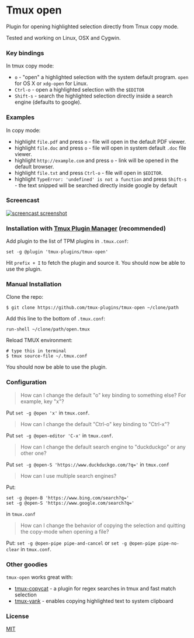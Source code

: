 # Tmux open

Plugin for opening highlighted selection directly from Tmux copy mode.

Tested and working on Linux, OSX and Cygwin.

### Key bindings

In tmux copy mode:

- `o` - "open" a highlighted selection with the system default program. `open`
    for OS X or `xdg-open` for Linux.
- `Ctrl-o` - open a highlighted selection with the `$EDITOR`
- `Shift-s` - search the highlighted selection directly inside a search engine (defaults to google).

### Examples

In copy mode:

- highlight `file.pdf` and press `o` - file will open in the default PDF viewer.
- highlight `file.doc` and press `o` - file will open in system default `.doc`
  file viewer.
- highlight `http://example.com` and press `o` - link will be opened in the
  default browser.
- highlight `file.txt` and press `Ctrl-o` - file will open in `$EDITOR`.
- highlight `TypeError: 'undefined' is not a function` and press `Shift-s` - the text snipped will be searched directly inside google by default

### Screencast

[![screencast screenshot](/video/screencast_img.png)](http://vimeo.com/102455265)

### Installation with [Tmux Plugin Manager](https://github.com/tmux-plugins/tpm) (recommended)

Add plugin to the list of TPM plugins in `.tmux.conf`:

    set -g @plugin 'tmux-plugins/tmux-open'

Hit `prefix + I` to fetch the plugin and source it. You should now be able to
use the plugin.

### Manual Installation

Clone the repo:

    $ git clone https://github.com/tmux-plugins/tmux-open ~/clone/path

Add this line to the bottom of `.tmux.conf`:

    run-shell ~/clone/path/open.tmux

Reload TMUX environment:

    # type this in terminal
    $ tmux source-file ~/.tmux.conf

You should now be able to use the plugin.

### Configuration

> How can I change the default "o" key binding to something else? For example,
> key "x"?

Put `set -g @open 'x'` in `tmux.conf`.

> How can I change the default "Ctrl-o" key binding to "Ctrl-x"?

Put `set -g @open-editor 'C-x'` in `tmux.conf`.

> How can I change the default search engine to "duckduckgo" or any other one?

Put `set -g @open-S 'https://www.duckduckgo.com/?q='` in `tmux.conf`

> How can I use multiple search engines?

Put:

```
set -g @open-B 'https://www.bing.com/search?q='
set -g @open-S 'https://www.google.com/search?q='
```

in `tmux.conf`

> How can I change the behavior of copying the selection and quitting the copy-mode when opening a file?

Put: `set -g @open-pipe pipe-and-cancel` or `set -g @open-pipe pipe-no-clear` in `tmux.conf`.

### Other goodies

`tmux-open` works great with:

- [tmux-copycat](https://github.com/tmux-plugins/tmux-copycat) - a plugin for
  regex searches in tmux and fast match selection
- [tmux-yank](https://github.com/tmux-plugins/tmux-yank) - enables copying
  highlighted text to system clipboard

### License

[MIT](LICENSE.md)
